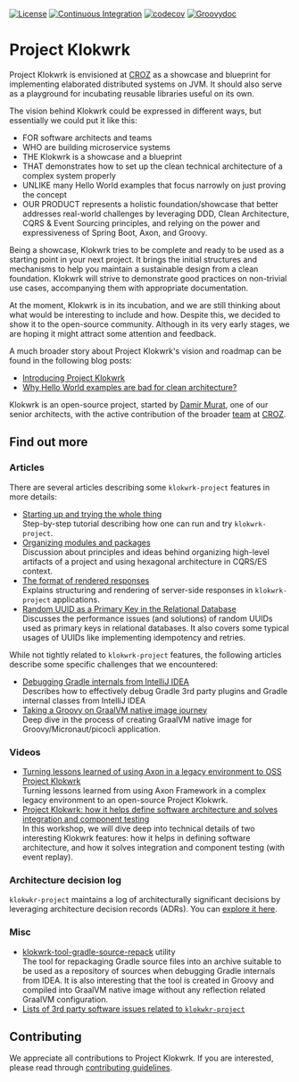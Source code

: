 [![License](https://img.shields.io/badge/License-Apache%202.0-success.svg)](https://opensource.org/licenses/Apache-2.0)
[![Continuous Integration](https://github.com/croz-ltd/klokwrk-project/workflows/Continuous%20Integration/badge.svg)](https://github.com/croz-ltd/klokwrk-project/actions?query=workflow%3A%22Continuous+Integration%22+branch%3Amaster)
[![codecov](https://codecov.io/gh/croz-ltd/klokwrk-project/branch/master/graph/badge.svg)](https://codecov.io/gh/croz-ltd/klokwrk-project)
[![Groovydoc](https://img.shields.io/badge/API%20doc-Groovydoc-brightgreen)](https://croz-ltd.github.io/klokwrk-project/groovydoc/index.html)

# Project Klokwrk
Project Klokwrk is envisioned at [CROZ](https://croz.net/) as a showcase and blueprint for implementing elaborated distributed systems on JVM. It should also serve as a playground for incubating
reusable libraries useful on its own.

The vision behind Klokwrk could be expressed in different ways, but essentially we could put it like this:
- FOR software architects and teams
- WHO are building microservice systems
- THE Klokwrk is a showcase and a blueprint
- THAT demonstrates how to set up the clean technical architecture of a complex system properly
- UNLIKE many Hello World examples that focus narrowly on just proving the concept
- OUR PRODUCT represents a holistic foundation/showcase that better addresses real-world challenges by leveraging DDD, Clean Architecture, CQRS & Event Sourcing principles, and relying on the power
  and expressiveness of Spring Boot, Axon, and Groovy.

Being a showcase, Klokwrk tries to be complete and ready to be used as a starting point in your next project. It brings the initial structures and mechanisms to help you maintain a sustainable design
from a clean foundation. Klokwrk will strive to demonstrate good practices on non-trivial use cases, accompanying them with appropriate documentation.

At the moment, Klokwrk is in its incubation, and we are still thinking about what would be interesting to include and how. Despite this, we decided to show it to the open-source community. Although
in its very early stages, we are hoping it might attract some attention and feedback.

A much broader story about Project Klokwrk's vision and roadmap can be found in the following blog posts:
- [Introducing Project Klokwrk](https://croz.net/news/introducing-project-klokwrk/)
- [Why Hello World examples are bad for clean architecture?](https://croz.net/news/why-hello-world-examples-are-bad-for-clean-architecture/)

Klokwrk is an open-source project, started by [Damir Murat](https://github.com/dmurat), one of our senior architects, with the active contribution of the broader [team](https://croz.net/) at
[CROZ](https://github.com/croz-ltd).

## Find out more
### Articles
There are several articles describing some `klokwrk-project` features in more details:
* [Starting up and trying the whole thing](support/documentation/article/starting-up/startingUp.md)<br/>
  Step-by-step tutorial describing how one can run and try `klokwrk-project`.
* [Organizing modules and packages](support/documentation/article/modules-and-packages/modulesAndPackages.md)<br/>
  Discussion about principles and ideas behind organizing high-level artifacts of a project and using hexagonal architecture in CQRS/ES context.
* [The format of rendered responses](support/documentation/article/response-format/responseFormat.md)<br/>
  Explains structuring and rendering of server-side responses in `klokwrk-project` applications.
* [Random UUID as a Primary Key in the Relational Database](support/documentation/article/random-uuid-as-database-primary-key/random-uuid-as-database-primary-key.md)<br/>
  Discusses the performance issues (and solutions) of random UUIDs used as primary keys in relational databases. It also covers some typical usages of UUIDs like implementing idempotency and retries.

While not tightly related to `klokwrk-project` features, the following articles describe some specific challenges that we encountered:
* [Debugging Gradle internals from IntelliJ IDEA](support/documentation/article/debugging-gradle-from-idea/debugging-gradle-from-idea.md)<br/>
  Describes how to effectively debug Gradle 3rd party plugins and Gradle internal classes from IntelliJ IDEA
* [Taking a Groovy on GraalVM native image journey](support/documentation/article/groovy-graalvm-native-image/groovy-graalvm-native-image.md)<br/>
  Deep dive in the process of creating GraalVM native image for Groovy/Micronaut/picocli application.

### Videos
* [Turning lessons learned of using Axon in a legacy environment to OSS Project Klokwrk](https://www.youtube.com/watch?v=shl847FRVMI) <br/>
  Turning lessons learned from using Axon Framework in a complex legacy environment to an open-source Project Klokwrk.
* [Project Klokwrk: how it helps define software architecture and solves integration and component testing](https://www.youtube.com/watch?v=35oUxjXWNYU) <br/>
  In this workshop, we will dive deep into technical details of two interesting Klokwrk features: how it helps in defining software architecture, and how it solves integration and component
  testing (with event replay).

### Architecture decision log
`klokwkr-project` maintains a log of architecturally significant decisions by leveraging architecture decision records (ADRs). You can [explore it here](support/documentation/adr/index.md).

### Misc
* [klokwrk-tool-gradle-source-repack](modules/tool/klokwrk-tool-gradle-source-repack/README.md) utility <br/>
  The tool for repackaging Gradle source files into an archive suitable to be used as a repository of sources when debugging Gradle internals from IDEA. It is also interesting that the tool is
  created in Groovy and compiled into GraalVM native image without any reflection related GraalVM configuration.
* [Lists of 3rd party software issues related to `klokwkr-project`](support/documentation/misc/klokwrkRelatedIssuesInTheWild.md)

## Contributing
We appreciate all contributions to Project Klokwrk. If you are interested, please read through [contributing guidelines](./CONTRIBUTING.md).
